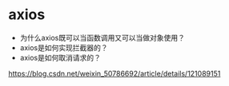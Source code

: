 # axios

- 为什么axios既可以当函数调用又可以当做对象使用？
- axios是如何实现拦截器的？
- axios是如何取消请求的？



[1]: http://www.axios-js.com/	"axios中文网"
[2]: https://axios-http.com/zh/docs/intro	"axios官网"

https://blog.csdn.net/weixin_50786692/article/details/121089151
